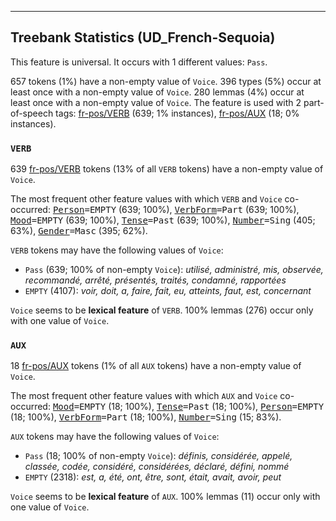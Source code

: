 

--------------------------------------------------------------------------------

## Treebank Statistics (UD_French-Sequoia)

This feature is universal.
It occurs with 1 different values: `Pass`.

657 tokens (1%) have a non-empty value of `Voice`.
396 types (5%) occur at least once with a non-empty value of `Voice`.
280 lemmas (4%) occur at least once with a non-empty value of `Voice`.
The feature is used with 2 part-of-speech tags: [fr-pos/VERB]() (639; 1% instances), [fr-pos/AUX]() (18; 0% instances).

### `VERB`

639 [fr-pos/VERB]() tokens (13% of all `VERB` tokens) have a non-empty value of `Voice`.

The most frequent other feature values with which `VERB` and `Voice` co-occurred: <tt><a href="Person.html">Person</a>=EMPTY</tt> (639; 100%), <tt><a href="VerbForm.html">VerbForm</a>=Part</tt> (639; 100%), <tt><a href="Mood.html">Mood</a>=EMPTY</tt> (639; 100%), <tt><a href="Tense.html">Tense</a>=Past</tt> (639; 100%), <tt><a href="Number.html">Number</a>=Sing</tt> (405; 63%), <tt><a href="Gender.html">Gender</a>=Masc</tt> (395; 62%).

`VERB` tokens may have the following values of `Voice`:

* `Pass` (639; 100% of non-empty `Voice`): <em>utilisé, administré, mis, observée, recommandé, arrêté, présentés, traités, condamné, rapportées</em>
* `EMPTY` (4107): <em>voir, doit, a, faire, fait, eu, atteints, faut, est, concernant</em>

`Voice` seems to be **lexical feature** of `VERB`. 100% lemmas (276) occur only with one value of `Voice`.

### `AUX`

18 [fr-pos/AUX]() tokens (1% of all `AUX` tokens) have a non-empty value of `Voice`.

The most frequent other feature values with which `AUX` and `Voice` co-occurred: <tt><a href="Mood.html">Mood</a>=EMPTY</tt> (18; 100%), <tt><a href="Tense.html">Tense</a>=Past</tt> (18; 100%), <tt><a href="Person.html">Person</a>=EMPTY</tt> (18; 100%), <tt><a href="VerbForm.html">VerbForm</a>=Part</tt> (18; 100%), <tt><a href="Number.html">Number</a>=Sing</tt> (15; 83%).

`AUX` tokens may have the following values of `Voice`:

* `Pass` (18; 100% of non-empty `Voice`): <em>définis, considérée, appelé, classée, codée, considéré, considérées, déclaré, défini, nommé</em>
* `EMPTY` (2318): <em>est, a, été, ont, être, sont, était, avait, avoir, peut</em>

`Voice` seems to be **lexical feature** of `AUX`. 100% lemmas (11) occur only with one value of `Voice`.

